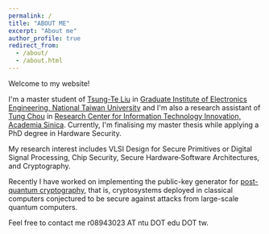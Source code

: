 ```yaml
---
permalink: /
title: "ABOUT ME"
excerpt: "About me"
author_profile: true
redirect_from: 
  - /about/
  - /about.html
---
```


Welcome to my website!  

I'm a master student of [Tsung-Te Liu](http://www.ee.ntu.edu.tw/profile2.php?id=1020909) in [Graduate Institute of Electronics Engineering, National Taiwan University](https://giee.ntu.edu.tw/)
and I'm also a research assistant of [Tung Chou](https://tungchou.github.io/) in [Research Center for Information Technology Innovation, Academia Sinica](https://www.citi.sinica.edu.tw/).
Currently, I'm finalising my master thesis while applying a PhD degree in Hardware Security.  

My research interest includes
VLSI Design for Secure Primitives or Digital Signal Processing, Chip Security, Secure Hardware‑Software Architectures, and Cryptography.

Recently I have worked on implementing the public-key generator for [post-quantum cryptography](https://csrc.nist.gov/projects/post-quantum-cryptography/round-3-submissions), that is, 
cryptosystems deployed in classical computers conjectured to be secure against attacks from large-scale quantum computers.

Feel free to contact me r08943023 AT ntu DOT edu DOT tw.